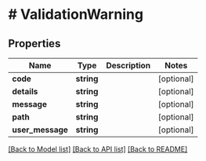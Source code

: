 # # ValidationWarning

## Properties

Name | Type | Description | Notes
------------ | ------------- | ------------- | -------------
**code** | **string** |  | [optional]
**details** | **string** |  | [optional]
**message** | **string** |  | [optional]
**path** | **string** |  | [optional]
**user_message** | **string** |  | [optional]

[[Back to Model list]](../../README.md#models) [[Back to API list]](../../README.md#endpoints) [[Back to README]](../../README.md)
